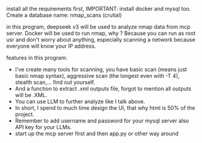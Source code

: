 install all the requirements first, IMPORTANT: install docker and mysql too. Create a database name: nmap_scans (crutial)

in this program, deepseek v3 will be used to analyze nmap data from mcp server. Docker will be used to run nmap, why ? Because you can run as root usr and don't worry about anything, especially scanning a network because everyone will know your IP address. 

features in this program:
- I've create many tools for scanning, you have basic scan (means just basic nmap syntax), aggressive scan (the longest even with -T 4), stealth scan,... find out yourself.
- And a function to extract .xml outputs file, forgot to mention all outputs will be .XML.
- You can use LLM to further analyze like I talk above.
- In short, I spend to much time design the UI, that why html is 50% of the project.
- Remember to add username and password for your mysql server also API key for your LLMs.
- start up the mcp server first and then app.py or other way around 
